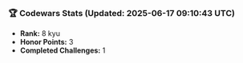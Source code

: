 ### 🏆 Codewars Stats (Updated: 2025-06-17 09:10:43 UTC)

- **Rank:** 8 kyu
- **Honor Points:** 3
- **Completed Challenges:** 1
